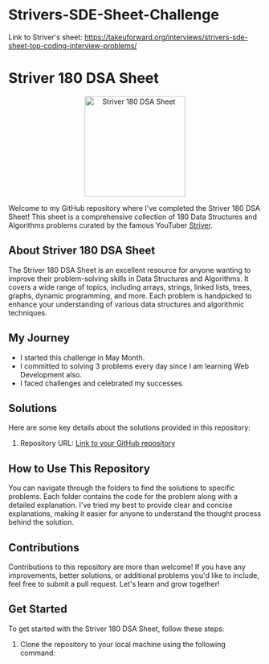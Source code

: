 # Strivers-SDE-Sheet-Challenge
Link to Striver's sheet: https://takeuforward.org/interviews/strivers-sde-sheet-top-coding-interview-problems/

# Striver 180 DSA Sheet

<p align="center">
  <img src="path_to_your_image.png" alt="Striver 180 DSA Sheet" width="200"/>
</p>

Welcome to my GitHub repository where I've completed the Striver 180 DSA Sheet! This sheet is a comprehensive collection of 180 Data Structures and Algorithms problems curated by the famous YouTuber [Striver]([https://www.youtube.com/user/babbar1996](https://www.youtube.com/@takeUforward)).

## About Striver 180 DSA Sheet

The Striver 180 DSA Sheet is an excellent resource for anyone wanting to improve their problem-solving skills in Data Structures and Algorithms. It covers a wide range of topics, including arrays, strings, linked lists, trees, graphs, dynamic programming, and more. Each problem is handpicked to enhance your understanding of various data structures and algorithmic techniques.

## My Journey

- I started this challenge in May Month.
- I committed to solving 3 problems every day since I am learning Web Development also.
- I faced challenges and celebrated my successes.


## Solutions

Here are some key details about the solutions provided in this repository:

1. Repository URL: [Link to your GitHub repository](https://github.com/your_username/striver-180-dsa)

## How to Use This Repository

You can navigate through the folders to find the solutions to specific problems. Each folder contains the code for the problem along with a detailed explanation. I've tried my best to provide clear and concise explanations, making it easier for anyone to understand the thought process behind the solution.

## Contributions

Contributions to this repository are more than welcome! If you have any improvements, better solutions, or additional problems you'd like to include, feel free to submit a pull request. Let's learn and grow together!

## Get Started

To get started with the Striver 180 DSA Sheet, follow these steps:

1. Clone the repository to your local machine using the following command:
